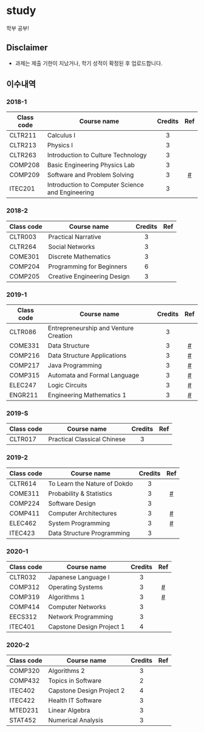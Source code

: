 # study

학부 공부!

## Disclaimer

- 과제는 제출 기한이 지났거나, 학기 성적이 확정된 후 업로드합니다.

## 이수내역

### 2018-1

| Class code | Course name                                      | Credits |        Ref         |
| ---------- | ------------------------------------------------ | :-----: | :----------------: |
| CLTR211    | Calculus I                                       |    3    |                    |
| CLTR213    | Physics I                                        |    3    |                    |
| CLTR263    | Introduction to Culture Technology               |    3    |                    |
| COMP208    | Basic Engineering Physics Lab                    |    3    |                    |
| COMP209    | Software and Problem Solving                     |    3    | [#](20181_COMP209) |
| ITEC201    | Introduction to Computer Science and Engineering |    3    |                    |

### 2018-2

| Class code | Course name                 | Credits | Ref |
| ---------- | --------------------------- | :-----: | :-: |
| CLTR003    | Practical Narrative         |    3    |     |
| CLTR264    | Social Networks             |    3    |     |
| COME301    | Discrete Mathematics        |    3    |     |
| COMP204    | Programming for Beginners   |    6    |     |
| COMP205    | Creative Engineering Design |    3    |     |

### 2019-1

| Class code | Course name                           | Credits |            Ref             |
| ---------- | ------------------------------------- | :-----: | :------------------------: |
| CLTR086    | Entrepreneurship and Venture Creation |    3    |                            |
| COME331    | Data Structure                        |    3    | [#](20191_COME331+COMP216) |
| COMP216    | Data Structure Applications           |    3    | [#](20191_COME331+COMP216) |
| COMP217    | Java Programming                      |    3    |     [#](20191_COMP217)     |
| COMP315    | Automata and Formal Language          |    3    |     [#](20191_COMP315)     |
| ELEC247    | Logic Circuits                        |    3    |     [#](20191_ELEC247)     |
| ENGR211    | Engineering Mathematics 1             |    3    |     [#](20191_ENGR211)     |

### 2019-S

| Class code | Course name                 | Credits | Ref |
| ---------- | --------------------------- | :-----: | :-: |
| CLTR017    | Practical Classical Chinese |    3    |     |

### 2019-2

| Class code | Course name                  | Credits |        Ref         |
| ---------- | ---------------------------- | :-----: | :----------------: |
| CLTR614    | To Learn the Nature of Dokdo |    3    |                    |
| COME311    | Probability & Statistics     |    3    | [#](20192_COME311) |
| COMP224    | Software Design              |    3    |                    |
| COMP411    | Computer Architectures       |    3    | [#](20192_COMP411) |
| ELEC462    | System Programming           |    3    | [#](20192_ELEC462) |
| ITEC423    | Data Structure Programming   |    3    |                    |

### 2020-1

| Class code | Course name               | Credits |        Ref         |
| ---------- | ------------------------- | :-----: | :----------------: |
| CLTR032    | Japanese Language I       |    3    |                    |
| COMP312    | Operating Systems         |    3    | [#](20201_COMP312) |
| COMP319    | Algorithms 1              |    3    | [#](20201_COMP319) |
| COMP414    | Computer Networks         |    3    |                    |
| EECS312    | Network Programming       |    3    |                    |
| ITEC401    | Capstone Design Project 1 |    4    |                    |

### 2020-2

| Class code | Course name               | Credits | Ref |
| ---------- | ------------------------- | :-----: | :-: |
| COMP320    | Algorithms 2              |    3    |     |
| COMP432    | Topics in Software        |    2    |     |
| ITEC402    | Capstone Design Project 2 |    4    |     |
| ITEC422    | Health IT Software        |    3    |     |
| MTED231    | Linear Algebra            |    3    |     |
| STAT452    | Numerical Analysis        |    3    |     |
